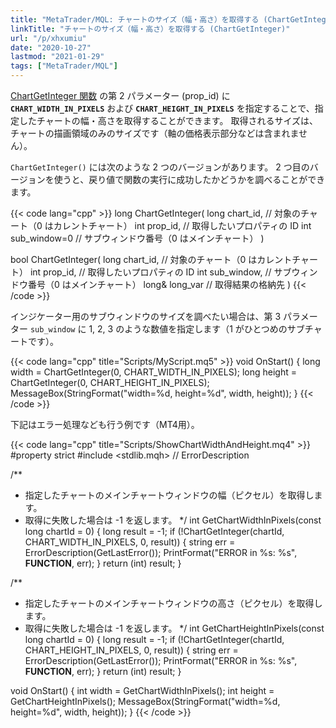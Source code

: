 ```yaml
---
title: "MetaTrader/MQL: チャートのサイズ（幅・高さ）を取得する (ChartGetInteger)"
linkTitle: "チャートのサイズ（幅・高さ）を取得する (ChartGetInteger)"
url: "/p/xhxumiu"
date: "2020-10-27"
lastmod: "2021-01-29"
tags: ["MetaTrader/MQL"]
---
```


[ChartGetInteger 関数](https://www.mql5.com/ja/docs/chart_operations/chartgetinteger) の第 2 パラメーター (prop_id) に __`CHART_WIDTH_IN_PIXELS`__ および __`CHART_HEIGHT_IN_PIXELS`__ を指定することで、指定したチャートの幅・高さを取得することができます。
取得されるサイズは、チャートの描画領域のみのサイズです（軸の価格表示部分などは含まれません）。

`ChartGetInteger()` には次のような 2 つのバージョンがあります。
2 つ目のバージョンを使うと、戻り値で関数の実行に成功したかどうかを調べることができます。

{{< code lang="cpp" >}}
long ChartGetInteger(
    long chart_id,    // 対象のチャート（0 はカレントチャート）
    int prop_id,      // 取得したいプロパティの ID
    int sub_window=0  // サブウィンドウ番号（0 はメインチャート）
)

bool ChartGetInteger(
    long chart_id,   // 対象のチャート（0 はカレントチャート）
    int prop_id,     // 取得したいプロパティの ID
    int sub_window,  // サブウィンドウ番号（0 はメインチャート）
    long& long_var   // 取得結果の格納先
)
{{< /code >}}

インジケーター用のサブウィンドウのサイズを調べたい場合は、第 3 パラメーター `sub_window` に 1, 2, 3 のような数値を指定します（1 がひとつめのサブチャートです）。

{{< code lang="cpp" title="Scripts/MyScript.mq5" >}}
void OnStart() {
    long width = ChartGetInteger(0, CHART_WIDTH_IN_PIXELS);
    long height = ChartGetInteger(0, CHART_HEIGHT_IN_PIXELS);
    MessageBox(StringFormat("width=%d, height=%d", width, height));
}
{{< /code >}}

下記はエラー処理なども行う例です（MT4用）。

{{< code lang="cpp" title="Scripts/ShowChartWidthAndHeight.mq4" >}}
#property strict
#include <stdlib.mqh>  // ErrorDescription

/**
 * 指定したチャートのメインチャートウィンドウの幅（ピクセル）を取得します。
 * 取得に失敗した場合は -1 を返します。
 */
int GetChartWidthInPixels(const long chartId = 0) {
    long result = -1;
    if (!ChartGetInteger(chartId, CHART_WIDTH_IN_PIXELS, 0, result)) {
        string err = ErrorDescription(GetLastError());
        PrintFormat("ERROR in %s: %s", __FUNCTION__, err);
    }
    return (int) result;
}

/**
 * 指定したチャートのメインチャートウィンドウの高さ（ピクセル）を取得します。
 * 取得に失敗した場合は -1 を返します。
 */
int GetChartHeightInPixels(const long chartId = 0) {
    long result = -1;
    if (!ChartGetInteger(chartId, CHART_HEIGHT_IN_PIXELS, 0, result)) {
        string err = ErrorDescription(GetLastError());
        PrintFormat("ERROR in %s: %s", __FUNCTION__, err);
    }
    return (int) result;
}

void OnStart() {
    int width = GetChartWidthInPixels();
    int height = GetChartHeightInPixels();
    MessageBox(StringFormat("width=%d, height=%d", width, height));
}
{{< /code >}}

